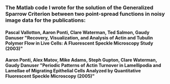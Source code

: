 ### The Matlab code I wrote for the solution of the Generalized Sparrow Criterion between two point-spread functions in noisy image data for the publications:

#### Pascal Vallotton, Aaron Ponti, Clare Waterman, Ted Salmon, Gaudy Danuser "Recovery, Visualization, and Analysis of Actin and Tubulin Polymer Flow in Live Cells: A Fluorescent Speckle Microscopy Study (2003)"

#### Aaron Ponti, Alex Matov, Mike Adams, Steph Gupton, Clare Waterman, Gaudy Danuser "Periodic Patterns of Actin Turnover in Lamellipodia and Lamellae of Migrating Epithelial Cells Analyzed by Quantitative Fluorescent Speckle Microscopy (2005)"


